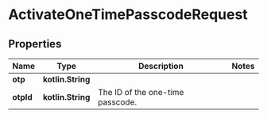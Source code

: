
# ActivateOneTimePasscodeRequest

## Properties
Name | Type | Description | Notes
------------ | ------------- | ------------- | -------------
**otp** | **kotlin.String** |  | 
**otpId** | **kotlin.String** | The ID of the one-time passcode. | 



